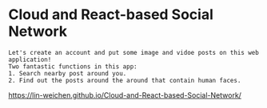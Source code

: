 # Cloud and React-based Social Network

```
Let's create an account and put some image and vidoe posts on this web application! 
Two fantastic functions in this app:
1. Search nearby post around you.
2. Find out the posts around the around that contain human faces.
```


https://lin-weichen.github.io/Cloud-and-React-based-Social-Network/

